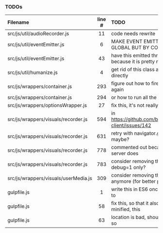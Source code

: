 ### TODOs
| Filename | line # | TODO
|:------|:------:|:------
| src/js/util/audioRecorder.js | 11 | code needs rewrite
| src/js/util/eventEmitter.js | 6 | MAKE EVENT EMITTING IN DESPOT NOT GLOBAL BUT BY CONTAINER ID INSTEAD
| src/js/util/eventEmitter.js | 43 | have this emitted through a configuration because it is pretty noisy
| src/js/util/humanize.js | 4 | get rid of this class and use those imports directly
| src/js/wrappers/container.js | 293 | figure out how to fire dom's onload event again
| src/js/wrappers/container.js | 294 | or how to run all the scripts over again
| src/js/wrappers/optionsWrapper.js | 27 | fix this, it's not really an option
| src/js/wrappers/visuals/recorder.js | 594 | in https://github.com/binarykitchen/videomail-client/issues/142
| src/js/wrappers/visuals/recorder.js | 631 | retry with navigator.getUserMedia_() maybe?
| src/js/wrappers/visuals/recorder.js | 778 | commented out because for some reasons server does
| src/js/wrappers/visuals/recorder.js | 783 | consider removing this later or have it for debug=1 only?
| src/js/wrappers/visuals/userMedia.js | 309 | consider removing that if it's not the case anymore (for better performance)
| gulpfile.js | 1 | write this in ES6 once i have figured out how to
| gulpfile.js | 58 | fix this, so that it also works when not minified, this
| gulpfile.js | 63 | location is bad, should be in a temp folder or so